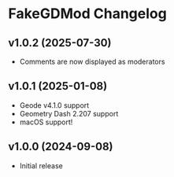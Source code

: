 # FakeGDMod Changelog
## v1.0.2 (2025-07-30)
- Comments are now displayed as moderators
## v1.0.1 (2025-01-08)
- Geode v4.1.0 support
- Geometry Dash 2.207 support
- macOS support!
## v1.0.0 (2024-09-08)
- Initial release
